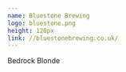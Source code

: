 ```yaml
---
name: Bluestone Brewing
logo: bluestone.png
height: 120px
link: //bluestonebrewing.co.uk/
---
```

<ul style="list-style-type:none; margin:0; padding:0;">
  <li>Bedrock Blonde</li>
</ul>

